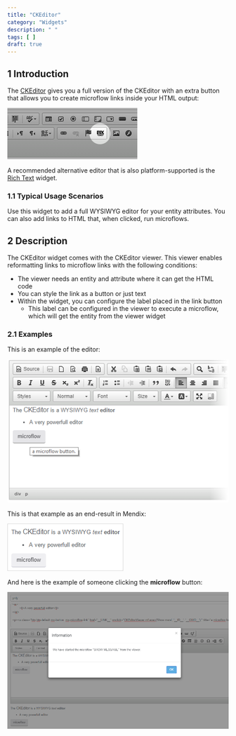 ```yaml
---
title: "CKEditor"
category: "Widgets"
description: " "
tags: [ ]
draft: true
---
```


## 1 Introduction

The [CKEditor](https://appstore.home.mendix.com/link/app/1715/) gives you a full version of the CKEditor with an extra button that allows you to create microflow links inside your HTML output:

![](attachments/ckeditor/microflow-button.png)

A recommended alternative editor that is also platform-supported is the [Rich Text](https://appstore.home.mendix.com/link/app/74889/) widget.

### 1.1 Typical Usage Scenarios

Use this widget to add a full WYSIWYG editor for your entity attributes. You can also add links to HTML that, when clicked, run microflows.

## 2 Description

The CKEditor widget comes with the CKEditor viewer. This viewer enables reformatting links to microflow links with the following conditions:

* The viewer needs an entity and attribute where it can get the HTML code
* You can style the link as a button or just text
* Within the widget, you can configure the label placed in the link button
	* This label can be configured in the viewer to execute a microflow, which will get the entity from the viewer widget

### 2.1 Examples

This is an example of the editor:

![](attachments/ckeditor/editor.png)

This is that example as an end-result in Mendix:

![](attachments/ckeditor/end-result.png)

And here is the example of someone clicking the **microflow** button:

![](attachments/ckeditor/click-button.png)
